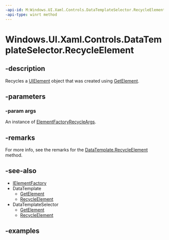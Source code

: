 ```yaml
---
-api-id: M:Windows.UI.Xaml.Controls.DataTemplateSelector.RecycleElement(Windows.UI.Xaml.ElementFactoryRecycleArgs)
-api-type: winrt method
---
```


<!-- Method syntax.
public void DataTemplateSelector.RecycleElement(ElementFactoryRecycleArgs args)
-->

# Windows.UI.Xaml.Controls.DataTemplateSelector.RecycleElement

## -description

Recycles a [UIElement](../windows.ui.xaml/uielement.md) object that was created using [GetElement](datatemplateselector_getelement_92222689.md).

## -parameters

### -param args

An instance of [ElementFactoryRecycleArgs](../windows.ui.xaml/elementfactoryrecycleargs.md).

## -remarks

For more info, see the remarks for the [DataTemplate.RecycleElement](../windows.ui.xaml/datatemplate_recycleelement_1023702976.md) method.

## -see-also

* [IElementFactory](../windows.ui.xaml/ielementfactory.md)
* DataTemplate
  * [GetElement](../windows.ui.xaml/datatemplate_getelement_92222689.md)
  * [RecycleElement](../windows.ui.xaml/datatemplate_recycleelement_1023702976.md)
* DataTemplateSelector
  * [GetElement](datatemplateselector_getelement_92222689.md)
  * [RecycleElement](datatemplateselector_recycleelement_1023702976.md)

## -examples
